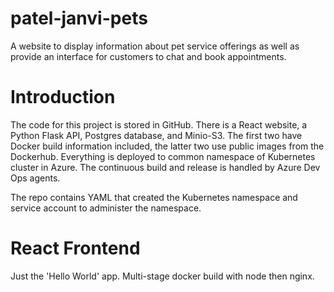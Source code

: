 # patel-janvi-pets
A website to display information about pet service offerings as well as provide an interface for customers to chat and book appointments.

# Introduction
The code for this project is stored in GitHub. There is a React website, a Python Flask API, Postgres database, and Minio-S3. The first two have Docker build information included, the latter two use public images from the Dockerhub. Everything is deployed to common namespace of Kubernetes cluster in Azure. The continuous build and release is handled by Azure Dev Ops agents.

The repo contains YAML that created the Kubernetes namespace and service account to administer the namespace.

# React Frontend

Just the 'Hello World' app. Multi-stage docker build with node then nginx.
